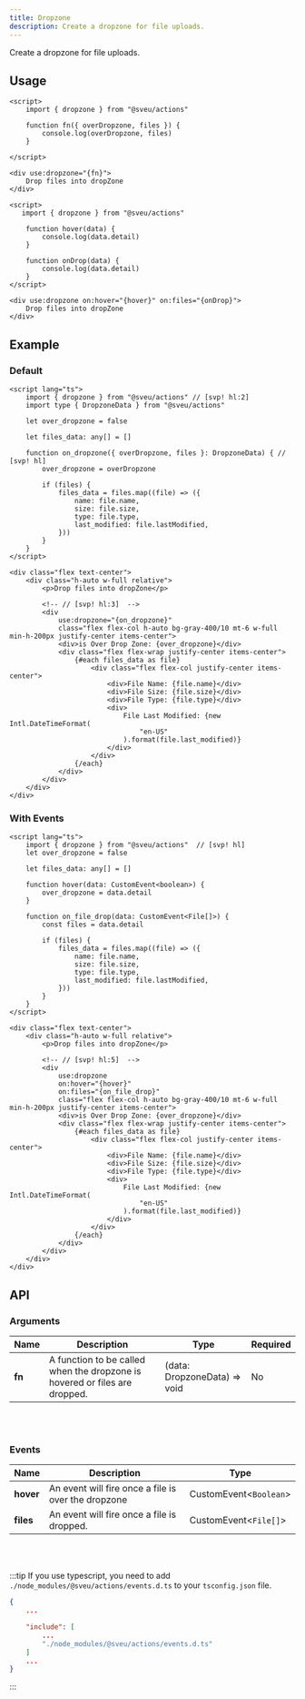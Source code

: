 ```yaml
---
title: Dropzone
description: Create a dropzone for file uploads.
---
```


Create a dropzone for file uploads.

## Usage

<Tabs activeName="Default">
  <TabPanel name="Default">

```svelte
<script>
    import { dropzone } from "@sveu/actions"

    function fn({ overDropzone, files }) {
        console.log(overDropzone, files)
    }

</script>

<div use:dropzone="{fn}">
    Drop files into dropZone
</div>
```

  </TabPanel>

  <TabPanel name="With Events">

```svelte
<script>
   import { dropzone } from "@sveu/actions"

    function hover(data) {
        console.log(data.detail)
    }

    function onDrop(data) {
        console.log(data.detail)
    }
</script>

<div use:dropzone on:hover="{hover}" on:files="{onDrop}">
    Drop files into dropZone
</div>
```

  </TabPanel>
</Tabs>

## Example

### Default

```svelte live ln
<script lang="ts">
    import { dropzone } from "@sveu/actions" // [svp! hl:2]
    import type { DropzoneData } from "@sveu/actions"

    let over_dropzone = false

    let files_data: any[] = []

    function on_dropzone({ overDropzone, files }: DropzoneData) { // [svp! hl]
        over_dropzone = overDropzone

        if (files) {
            files_data = files.map((file) => ({
                name: file.name,
                size: file.size,
                type: file.type,
                last_modified: file.lastModified,
            }))
        }
    }
</script>

<div class="flex text-center">
    <div class="h-auto w-full relative">
        <p>Drop files into dropZone</p>

        <!-- // [svp! hl:3]  -->
        <div
            use:dropzone="{on_dropzone}"
            class="flex flex-col h-auto bg-gray-400/10 mt-6 w-full min-h-200px justify-center items-center">
            <div>is Over Drop Zone: {over_dropzone}</div>
            <div class="flex flex-wrap justify-center items-center">
                {#each files_data as file}
                    <div class="flex flex-col justify-center items-center">
                        <div>File Name: {file.name}</div>
                        <div>File Size: {file.size}</div>
                        <div>File Type: {file.type}</div>
                        <div>
                            File Last Modified: {new Intl.DateTimeFormat(
                                "en-US"
                            ).format(file.last_modified)}
                        </div>
                    </div>
                {/each}
            </div>
        </div>
    </div>
</div>
```

### With Events

```svelte live ln
<script lang="ts">
    import { dropzone } from "@sveu/actions"  // [svp! hl]
    let over_dropzone = false

    let files_data: any[] = []

    function hover(data: CustomEvent<boolean>) {
        over_dropzone = data.detail
    }

    function on_file_drop(data: CustomEvent<File[]>) {
        const files = data.detail

        if (files) {
            files_data = files.map((file) => ({
                name: file.name,
                size: file.size,
                type: file.type,
                last_modified: file.lastModified,
            }))
        }
    }
</script>

<div class="flex text-center">
    <div class="h-auto w-full relative">
        <p>Drop files into dropZone</p> 
    
        <!-- // [svp! hl:5]  -->
        <div
            use:dropzone 
            on:hover="{hover}" 
            on:files="{on_file_drop}"
            class="flex flex-col h-auto bg-gray-400/10 mt-6 w-full min-h-200px justify-center items-center">
            <div>is Over Drop Zone: {over_dropzone}</div>
            <div class="flex flex-wrap justify-center items-center">
                {#each files_data as file}
                    <div class="flex flex-col justify-center items-center">
                        <div>File Name: {file.name}</div>
                        <div>File Size: {file.size}</div>
                        <div>File Type: {file.type}</div>
                        <div>
                            File Last Modified: {new Intl.DateTimeFormat(
                                "en-US"
                            ).format(file.last_modified)}
                        </div>
                    </div>
                {/each}
            </div>
        </div>
    </div>
</div>
```

## API

### Arguments

| Name                | Description                                  | Type                  | Required |
| ------------------- | -------------------------------------------- | --------------------- | -------- |
| **fn**              | A function to be called when the dropzone is hovered or files are dropped. | (data: DropzoneData) => void | No |

<br/>
<br/>

### Events

| Name                | Description                                         | Type                  |
| ------------------- | --------------------------------------------------- | --------------------- |
| **hover**           | An event will fire once a file is over the dropzone | CustomEvent<`Boolean`>|
| **files**           | An event will fire once a file is dropped.          | CustomEvent<`File[]`>   |

<br/>
<br/>

:::tip
If you use typescript, you need to add `./node_modules/@sveu/actions/events.d.ts` to your `tsconfig.json` file.

```json
{
    ...

    "include": [
        ...
        "./node_modules/@sveu/actions/events.d.ts"
    ]
    ...
}
```

:::
